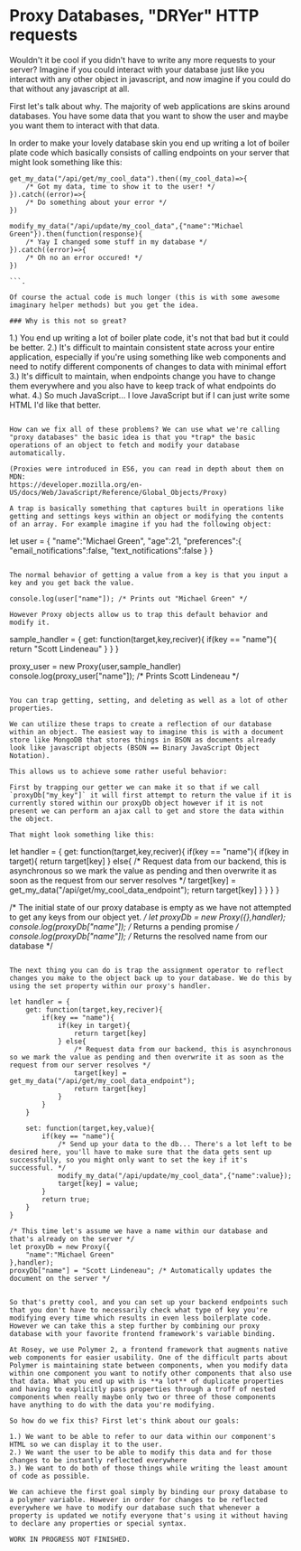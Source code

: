 # Proxy Databases, "DRYer" HTTP requests
Wouldn't it be cool if you didn't have to write any more requests to your server? Imagine if you could interact with your database just like you interact with any other object in javascript, and now imagine if you could do that without any javascript at all.

First let's talk about why. The majority of web applications are skins around databases. You have some data that you want to show the user and maybe you want them to interact with that data.

In order to make your lovely database skin you end up writing a lot of boiler plate code which basically consists of calling endpoints on your server that might look something like this:

```
get_my_data("/api/get/my_cool_data").then((my_cool_data)=>{
	/* Got my data, time to show it to the user! */
}).catch((error)=>{
	/* Do something about your error */
})
```

```
modify_my_data("/api/update/my_cool_data",{"name":"Michael Green"}).then(function(response){
	/* Yay I changed some stuff in my database */
}).catch((error)=>{
	/* Oh no an error occured! */
})

```. 

Of course the actual code is much longer (this is with some awesome imaginary helper methods) but you get the idea.

### Why is this not so great?

```
1.) You end up writing a lot of boiler plate code, it's not that bad but it could be better.
2.) It's difficult to maintain consistent state across your entire application, especially if you're using something like web components and need to notify different components of changes to data with minimal effort
3.) It's difficult to maintain, when endpoints change you have to change them everywhere and you also have to keep track of what endpoints do what.
4.) So much JavaScript... I love JavaScript but if I can just write some HTML I'd like that better.
```

How can we fix all of these problems? We can use what we're calling "proxy databases" the basic idea is that you *trap* the basic operations of an object to fetch and modify your database automatically.

(Proxies were introduced in ES6, you can read in depth about them on MDN:
https://developer.mozilla.org/en-US/docs/Web/JavaScript/Reference/Global_Objects/Proxy)

A trap is basically something that captures built in operations like getting and settings keys within an object or modifying the contents of an array. For example imagine if you had the following object:

```
let user = {
	"name":"Michael Green",
	"age":21,
	"preferences":{
		"email_notifications":false,
		"text_notifications":false
	}
}
```

The normal behavior of getting a value from a key is that you input a key and you get back the value.

```
	console.log(user["name"]); /* Prints out "Michael Green" */
```
However Proxy objects allow us to trap this default behavior and modify it.

```
sample_handler = {
	get: function(target,key,reciver){
		if(key == "name"){
			return "Scott Lindeneau"
		}
	}
}

proxy_user = new Proxy(user,sample_handler)
console.log(proxy_user["name"]); /* Prints Scott Lindeneau */
```

You can trap getting, setting, and deleting as well as a lot of other properties.

We can utilize these traps to create a reflection of our database within an object. The easiest way to imagine this is with a document store like MongoDB that stores things in BSON as documents already look like javascript objects (BSON == Binary JavaScript Object Notation). 

This allows us to achieve some rather useful behavior:

First by trapping our getter we can make it so that if we call `proxyDb["my_key"]` it will first attempt to return the value if it is currently stored within our proxyDb object however if it is not present we can perform an ajax call to get and store the data within the object.

That might look something like this:

```
let handler = {
	get: function(target,key,reciver){
		if(key == "name"){
			if(key in target){
				return target[key]
			} else{
				/* Request data from our backend, this is asynchronous so we mark the value as pending and then overwrite it as soon as the request from our server resolves */
				target[key] = get_my_data("/api/get/my_cool_data_endpoint");
				return target[key]
			}
		}
	}
}

/* The initial state of our proxy database is empty as we have not attempted
to get any keys from our object yet. */
let proxyDb = new Proxy({},handler);
console.log(proxyDb["name"]); /* Returns a pending promise */
console.log(proxyDb["name"]); /* Returns the resolved name from our database */
```

The next thing you can do is trap the assignment operator to reflect changes you make to the object back up to your database. We do this by using the set property within our proxy's handler.

```
	let handler = {
		get: function(target,key,reciver){
			if(key == "name"){
				if(key in target){
					return target[key]
				} else{
					/* Request data from our backend, this is asynchronous so we mark the value as pending and then overwrite it as soon as the request from our server resolves */
					target[key] = get_my_data("/api/get/my_cool_data_endpoint");
					return target[key]
				}
			}
		}

		set: function(target,key,value){
			if(key == "name"){
				/* Send up your data to the db... There's a lot left to be desired here, you'll have to make sure that the data gets sent up successfully, so you might only want to set the key if it's successful. */
				modify_my_data("/api/update/my_cool_data",{"name":value});
				target[key] = value;
			}
			return true;
		}
	}

	/* This time let's assume we have a name within our database and that's already on the server */
	let proxyDb = new Proxy({
		"name":"Michael Green"
	},handler);
	proxyDb["name"] = "Scott Lindeneau"; /* Automatically updates the document on the server */
```

So that's pretty cool, and you can set up your backend endpoints such that you don't have to necessarily check what type of key you're modifying every time which results in even less boilerplate code. However we can take this a step further by combining our proxy database with your favorite frontend framework's variable binding. 

At Rosey, we use Polymer 2, a frontend framework that augments native web components for easier usability. One of the difficult parts about Polymer is maintaining state between components, when you modify data within one component you want to notify other components that also use that data. What you end up with is **a lot** of duplicate properties and having to explicitly pass properties through a troff of nested components when really maybe only two or three of those components have anything to do with the data you're modifying.

So how do we fix this? First let's think about our goals:

1.) We want to be able to refer to our data within our component's HTML so we can display it to the user. 
2.) We want the user to be able to modify this data and for those changes to be instantly reflected everywhere
3.) We want to do both of those things while writing the least amount of code as possible.

We can achieve the first goal simply by binding our proxy database to a polymer variable. However in order for changes to be reflected everywhere we have to modify our database such that whenever a property is updated we notify everyone that's using it without having to declare any properties or special syntax.

WORK IN PROGRESS NOT FINISHED.
